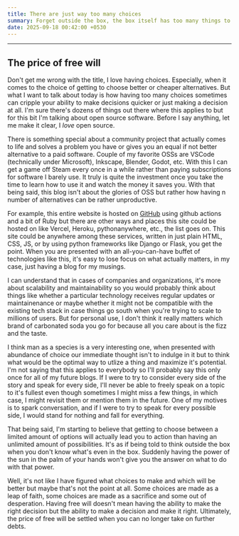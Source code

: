 ```yaml
---
title: There are just way too many choices
summary: Forget outside the box, the box itself has too many things to think about
date: 2025-09-18 00:42:00 +0530
---
```


---
## The price of free will
Don't get me wrong with the title, I love having choices. Especially, when it comes to the choice of getting to choose better or cheaper alternatives. But what I want to talk about today is how having too many choices sometimes can cripple your ability to make decisions quicker or just making a decision at all. I'm sure there's dozens of things out there where this applies to but for this bit I'm talking about open source software. Before I say anything, let me make it clear, I _love_ open source.

There is something special about a community project that actually comes to life and solves a problem you have or gives you an equal if not better alternative to a paid software. Couple of my favorite OSSs are VSCode (technically under Microsoft), Inkscape, Blender, Godot, etc. With this I can get a game off Steam every once in a while rather than paying subscriptions for software I barely use. It truly is quite the investment once you take the time to learn how to use it and watch the money it saves you. With that being said, this blog isn't about the glories of OSS but rather how having n number of alternatives can be rather unproductive.

For example, this entire website is hosted on [GitHub](https://roxtonma.github.io/blog/) using github actions and a bit of Ruby but there are other ways and places this site could be hosted on like Vercel, Heroku, pythonanywhere, etc., the list goes on. This site could be anywhere among these services, written in just plain HTML, CSS, JS, or by using python frameworks like Django or Flask, you get the point. When you are presented with an all-you-can-have buffet of technologies like this, it's easy to lose focus on what actually matters, in my case, just having a blog for my musings.

I can understand that in cases of companies and organizations, it's more about scalability and maintainability so you would probably think about things like whether a particular technology receives regular updates or maintainenance or maybe whether it might not be compatible with the existing tech stack in case things go south when you're trying to scale to millions of users. But for personal use, I don't think it really matters which brand of carbonated soda you go for because all you care about is the fizz and the taste.

I think man as a species is a very interesting one, when presented with abundance of choice our immediate thought isn't to indulge in it but to think what would be the optimal way to utlize a thing and maximize it's potential. I'm not saying that this applies to everybody so I'll probably say this only once for all of my future blogs. If I were to try to consider every side of the story and speak for every side, I'll never be able to freely speak on a topic to it's fullest even though sometimes I might miss a few things, in which case, I might revisit them or mention them in the future. One of my motives is to spark conversation, and if I were to try to speak for every possible side, I would stand for nothing and fall for everything.

That being said, I'm starting to believe that getting to choose between a limited amount of options will actually lead you to action than having an unlimited amount of possibilities. It's as if being told to think outside the box when you don't know what's even in the box. Suddenly having the power of the sun in the palm of your hands won't give you the answer on what to do with that power.

Well, it's not like I have figured what choices to make and which will be better but maybe that's not the point at all. Some choices are made as a leap of faith, some choices are made as a sacrifice and some out of desperation. Having free will doesn't mean having the ability to make the right decision but the ability to make a decision and make it right. Ultimately, the price of free will be settled when you can no longer take on further debts.
